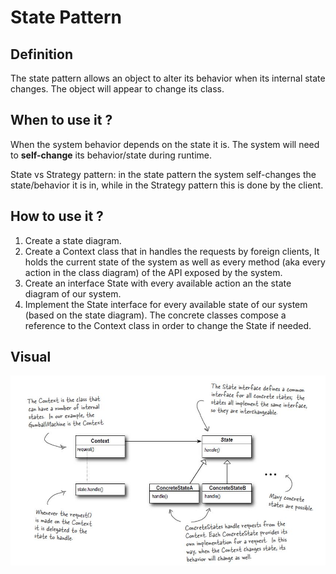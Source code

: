 # State Pattern

## Definition
The state pattern  allows an object to alter its behavior when its internal
state changes. The object will appear to change its class.

## When to use it ?
When the system behavior depends on the state it is. The system
will need to **self-change** its behavior/state during runtime.

State vs Strategy pattern: in the state pattern the system self-changes the
state/behavior it is in, while in the Strategy pattern this is done by the
client.

## How to use it ?
1. Create a state diagram.
2. Create a Context class that in handles the requests by foreign clients,
It holds the current state of the system as well as every method (aka every action in
the class diagram) of the API exposed by the system.
3. Create an interface State with every available action an the state diagram of
our system.
4. Implement the State interface for every available state of our system (based on the
state diagram). The concrete classes compose a reference to the Context class
in order to change the State if needed.


## Visual
![state](state.JPG)

